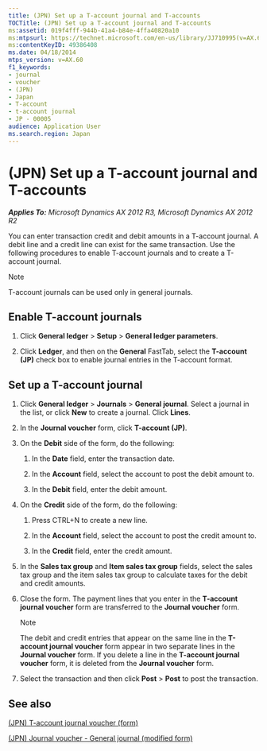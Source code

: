 ```yaml
---
title: (JPN) Set up a T-account journal and T-accounts
TOCTitle: (JPN) Set up a T-account journal and T-accounts
ms:assetid: 019f4fff-944b-41a4-b84e-4ffa40820a10
ms:mtpsurl: https://technet.microsoft.com/en-us/library/JJ710995(v=AX.60)
ms:contentKeyID: 49386408
ms.date: 04/18/2014
mtps_version: v=AX.60
f1_keywords:
- journal
- voucher
- (JPN)
- Japan
- T-account
- t-account journal
- JP - 00005
audience: Application User
ms.search.region: Japan
---
```


# (JPN) Set up a T-account journal and T-accounts 


_**Applies To:** Microsoft Dynamics AX 2012 R3, Microsoft Dynamics AX 2012 R2_

You can enter transaction credit and debit amounts in a T-account journal. A debit line and a credit line can exist for the same transaction. Use the following procedures to enable T-account journals and to create a T-account journal.


> [!NOTE]
> <P>T-account journals can be used only in general journals.</P>



## Enable T-account journals

1.  Click **General ledger** \> **Setup** \> **General ledger parameters**.

2.  Click **Ledger**, and then on the **General** FastTab, select the **T-account (JP)** check box to enable journal entries in the T-account format.

## Set up a T-account journal

1.  Click **General ledger** \> **Journals** \> **General journal**. Select a journal in the list, or click **New** to create a journal. Click **Lines**.

2.  In the **Journal voucher** form, click **T-account (JP)**.

3.  On the **Debit** side of the form, do the following:
    
    1.  In the **Date** field, enter the transaction date.
    
    2.  In the **Account** field, select the account to post the debit amount to.
    
    3.  In the **Debit** field, enter the debit amount.

4.  On the **Credit** side of the form, do the following:
    
    1.  Press CTRL+N to create a new line.
    
    2.  In the **Account** field, select the account to post the credit amount to.
    
    3.  In the **Credit** field, enter the credit amount.

5.  In the **Sales tax group** and **Item sales tax group** fields, select the sales tax group and the item sales tax group to calculate taxes for the debit and credit amounts.

6.  Close the form. The payment lines that you enter in the **T-account journal voucher** form are transferred to the **Journal voucher** form.
    

    > [!NOTE]
    > <P>The debit and credit entries that appear on the same line in the <STRONG>T-account journal voucher</STRONG> form appear in two separate lines in the <STRONG>Journal voucher</STRONG> form. If you delete a line in the <STRONG>T-account journal voucher</STRONG> form, it is deleted from the <STRONG>Journal voucher</STRONG> form.</P>



7.  Select the transaction and then click **Post** \> **Post** to post the transaction.

## See also

[(JPN) T-account journal voucher (form)](https://technet.microsoft.com/en-us/library/jj711040\(v=ax.60\))

[(JPN) Journal voucher - General journal (modified form)](https://technet.microsoft.com/en-us/library/jj711027\(v=ax.60\))

  


